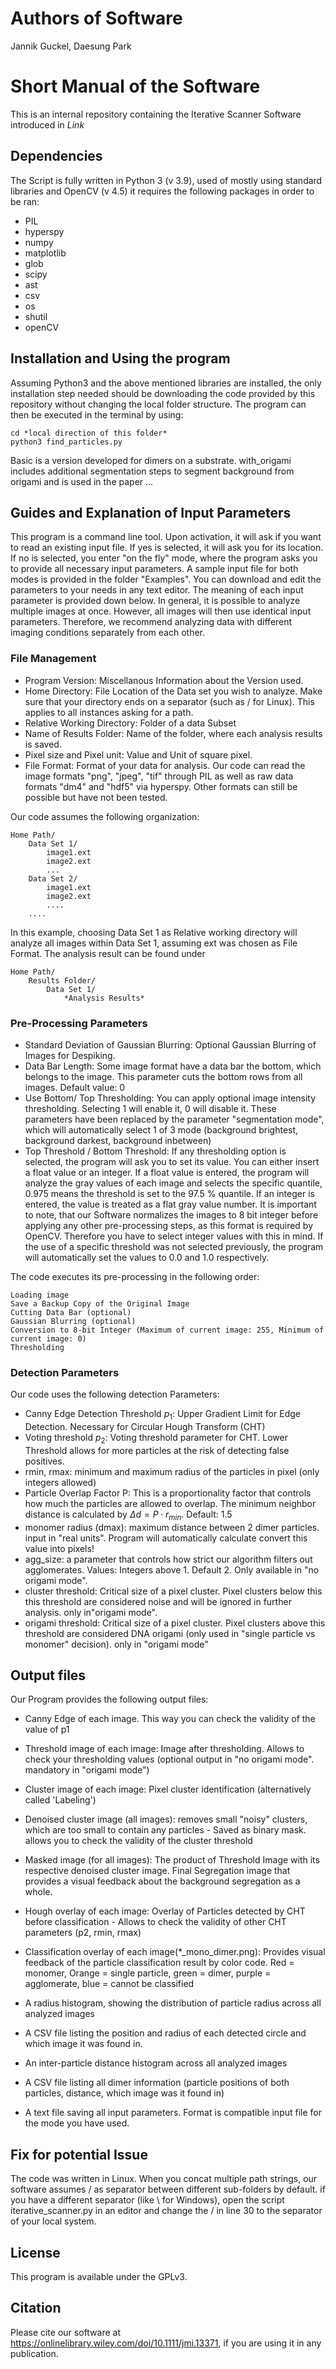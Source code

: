 # Authors of Software
Jannik Guckel, Daesung Park

# Short Manual of the Software

This is an internal repository containing the Iterative Scanner Software introduced in *Link*

## Dependencies

The Script is fully written in Python 3 (v 3.9), used of mostly using standard libraries and OpenCV (v 4.5)
it requires the following packages in order to be ran:

+ PIL
+ hyperspy
+ numpy
+ matplotlib
+ glob
+ scipy
+ ast
+ csv
+ os
+ shutil
+ openCV

## Installation and Using the program

Assuming Python3 and the above mentioned libraries are installed, the only installation step needed should be downloading the code provided by this repository without changing the local folder structure.
The program can then be executed in the terminal by using:

```
cd *local direction of this folder*
python3 find_particles.py
```

Basic is a version developed for dimers on a substrate. with_origami includes additional segmentation steps to segment background from origami and is used in the paper ...

## Guides and Explanation of Input Parameters

This program is a command line tool. Upon activation, it will ask if you want to read an existing input file. If yes is selected, it will ask you for its location. If no is selected, you enter "on the fly" mode, where the program asks you to provide all necessary input parameters. A sample input file for both modes is provided in the folder "Examples". You can download and edit the parameters to your needs in any text editor. The meaning of each input parameter is provided down below. In general, it is possible to analyze multiple images at once. However, all images will then use identical input parameters. Therefore, we recommend analyzing data with different imaging conditions separately from each other.

### File Management
+ Program Version: Miscellanous Information about the Version used.
+ Home Directory: File Location of the Data set you wish to analyze. Make sure that your directory ends on a separator (such as / for Linux). This applies to all instances asking for a path.
+ Relative Working Directory: Folder of a data Subset
+ Name of Results Folder: Name of the folder, where each analysis results is saved.
+ Pixel size and Pixel unit: Value and Unit of square pixel.
+ File Format: Format of your data for analysis. Our code can read the image formats "png", "jpeg", "tif" through PIL as well as raw data formats "dm4" and "hdf5" via hyperspy. Other formats can still be possible but have not been tested.

Our code assumes the following organization: 
```
Home Path/ 
    Data Set 1/  
        image1.ext
        image2.ext
        ...
    Data Set 2/
        image1.ext
        image2.ext
        ....
    ....
```
In this example, choosing Data Set 1 as Relative working directory will analyze all images within Data Set 1, assuming ext was chosen as File Format.
The analysis result can be found under

```
Home Path/ 
    Results Folder/
        Data Set 1/
            *Analysis Results*
```

### Pre-Processing Parameters

+ Standard Deviation of Gaussian Blurring: Optional Gaussian Blurring of Images for Despiking.
+ Data Bar Length: Some image format have a data bar the bottom, which belongs to the image. This parameter cuts the bottom rows from all images. Default value: 0
+ Use Bottom/ Top Thresholding: You can apply optional image intensity thresholding. Selecting 1 will enable it, 0 will disable it. These parameters have been replaced by the parameter "segmentation mode", which will automatically select 1 of 3 mode (background brightest, background darkest, background inbetween)
+ Top Threshold / Bottom Threshold: If any thresholding option is selected, the program will ask you to set its value. You can either insert a float value or an integer. If a float value is entered, the program will analyze the gray values of each image and selects the specific quantile, 0.975 means the threshold is set to the 97.5 % quantile. If an integer is entered, the value is treated as a flat gray value number. It is important to note, that our Software normalizes the images to 8 bit integer before applying any other pre-processing steps, as this format is required by OpenCV. Therefore you have to select integer values with this in mind. If the use of a specific threshold was not selected previously, the program will automatically set the values to 0.0 and 1.0 respectively.

The code executes its pre-processing in the following order:

```
Loading image
Save a Backup Copy of the Original Image
Cutting Data Bar (optional)
Gaussian Blurring (optional)
Conversion to 8-bit Integer (Maximum of current image: 255, Minimum of current image: 0)
Thresholding
```

### Detection Parameters

Our code uses the following detection Parameters:

+ Canny Edge Detection Threshold $`p_1`$: Upper Gradient Limit for Edge Detection. Necessary for Circular Hough Transform (CHT)
+ Voting threshold $`p_2`$: Voting threshold parameter for CHT. Lower Threshold allows for more particles at the risk of detecting false positives. 
+ rmin, rmax: minimum and maximum radius of the particles in pixel (only integers allowed)
+ Particle Overlap Factor P: This is a proportionality factor that controls how much the particles are allowed to overlap. The minimum neighbor distance is calculated by $`\Delta d = P \cdot r_{min}`$. Default: 1.5
+ monomer radius (dmax): maximum distance between 2 dimer particles. input in "real units". Program will automatically calculate convert this value into pixels!
+ agg_size: a parameter that controls how strict our algorithm filters out agglomerates. Values: Integers above 1. Default 2. Only available in "no origami mode".
+ cluster threshold: Critical size of a pixel cluster. Pixel clusters below this this threshold are considered noise and will be ignored in further analysis. only in"origami mode".
+ origami threshold: Critical size of a pixel cluster. Pixel clusters above this threshold are considered DNA origami (only used in "single particle vs monomer" decision). only in "origami mode"


## Output files

Our Program provides the following output files:

+ Canny Edge of each image. This way you can check the validity of the value of p1
+ Threshold image of each image: Image after thresholding. Allows to check your thresholding values (optional output in "no origami mode". mandatory in "origami mode")
+ Cluster image of each image: Pixel cluster identification (alternatively called 'Labeling')
+ Denoised cluster image (all images): removes small "noisy" clusters, which are too small to contain any particles - Saved as binary mask. allows you to check the validity of the cluster threshold
+ Masked image (for all images): The product of Threshold Image with its respective denoised cluster image. Final Segregation image that provides a visual feedback about the background segregation as a whole.
+ Hough overlay of each image: Overlay of Particles detected by CHT before classification - Allows to check the validity of other CHT parameters (p2, rmin, rmax)
+ Classification overlay of each image(*_mono_dimer.png): Provides visual feedback of the particle classification result by color code. Red = monomer, Orange = single particle, green = dimer, purple = agglomerate, blue = cannot be classified

+ A radius histogram, showing the distribution of particle radius across all analyzed images
+ A CSV file listing the position and radius of each detected circle and which image it was found in.
+ An inter-particle distance histogram across all analyzed images
+ A CSV file listing all dimer information (particle positions of both particles, distance, which image was it found in)
+ A text file saving all input parameters. Format is compatible input file for the mode you have used.

## Fix for potential Issue

The code was written in Linux. When you concat multiple path strings, our software assumes / as separator between different sub-folders by default. if you have a different separator (like \ for Windows), open the script iterative_scanner.py in an editor and change the / in line 30 to the separator of your local system.

## License

This program is available under the GPLv3.

## Citation

Please cite our software at https://onlinelibrary.wiley.com/doi/10.1111/jmi.13371, if you are using it in any publication. 


